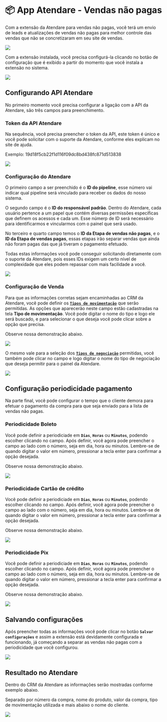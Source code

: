 # 📦 App Atendare - Vendas não pagas

Com a extensão da Atendare para vendas não pagas, você terá um envio de leads e atualizações de vendas não pagas para melhor controle das vendas que não se concretizaram em seu site de vendas.

![](/erp-v2/assets/marketplace/go_atendare_vendas_nao_pagas/tela_marketplace_go_atendare_vendas_nao_pagas_inicio.png)

Com a extensão instalada, você precisa configurá-la clicando no botão de configuração que é exibido a partir do momento que você instala a extensão no sistema.

![](/erp-v2/assets/marketplace/go_atendare_vendas_nao_pagas/tela_marketplace_go_atendare_vendas_nao_pagas_btn_config.png)

## Configurando API Atendare

No primeiro momento você precisa configurar a ligação com a API da Atendare, são três campos para preenchimento.

### Token da API Atendare

Na sequência, você precisa preencher o token da API, este token é único e você pode solicitar com o suporte da Atendare, conforme eles explicam no site de ajuda. 

Exemplo: 19d18f5cb22f1d116f09dc8bd438fc871d513838

![](/erp-v2/assets/marketplace/go_atendare_vendas_nao_pagas/tela_marketplace_go_atendare_vendas_nao_pagas_token_api.png)

### Configuração do Atendare

O primeiro campo a ser preenchido é o **ID do pipeline**, esse número vai indicar qual pipeline será vinculado para receber os dados do nosso sistema.

O segundo campo é o **ID do responsável padrão**. Dentro do Atendare, cada usuário pertence a um papel que contém diversas permissões específicas que definem os acessos e cada um. Esse númerp de ID será necessário para identificarmos e vincularmos com o painel que será usado.

No terceiro e quarto campo temos o **ID da Etapa de vendas não pagas**, e o **ID da Etapa de vendas pagas**, essas etapas irão separar vendas que ainda não foram pagas das que já tiveram o pagamento efetuado. 

Todas estas informações você pode conseguir solicitando diretamente com o suporte da Atendare, pois esses IDs exigem um certo nível de complexidade que eles podem repassar com mais facilidade a você.

![](/erp-v2/assets/marketplace/go_atendare_vendas_nao_pagas/tela_marketplace_go_atendare_vendas_nao_pagas_config_atendare.png)

### Configuração de Venda

Para que as informações corretas sejam encaminhadas ao CRM da Atendare, você pode definir os [**`Tipos de movimentação`**](/erp-v2/funcionalidades/parametrizacoes/tipo_movimentacao.md) que serão permitidas. As opções que aparecerão neste campo estão cadastradas na tela **Tipo de movimentação**. Você pode digitar o nome do tipo e logo ele será buscado, e para selecionar o que deseja você pode clicar sobre a opção que precisa.

Observe nossa demonstração abaixo.

![](/erp-v2/assets/marketplace/go_atendare_vendas_nao_pagas/tela_marketplace_go_atendare_vendas_nao_pagas_config_venda_tipo_movimentacao.gif)

O mesmo vale para a seleção dos [**`Tipos de negociação`**](/erp-v2/funcionalidades/financeiro/tipos_negociacao.md) permitidas, você também pode clicar no campo e logo digitar o nome do tipo de negociação que deseja permitir para o painel da Atendare.

![](/erp-v2/assets/marketplace/go_atendare_vendas_nao_pagas/tela_marketplace_go_atendare_vendas_nao_pagas_config_venda_tipo_negociacao.gif)

## Configuração periodicidade pagamento

Na parte final, você pode configurar o tempo que o cliente demora para efetuar o pagamento da compra para que seja enviado para a lista de vendas não pagas.

### Periodicidade Boleto

Você pode definir a periodiciade em **`Dias`**, **`Horas`** ou **`Minutos`**, podendo escolher clicando no campo. Após definir, você agora pode preencher o campo ao lado com o número, seja em dia, hora ou minutos. Lembre-se de quando digitar o valor em número, pressionar a tecla enter para confirmar a opção desejada.

Observe nossa demonstração abaixo.

![](/erp-v2/assets/marketplace/go_atendare_vendas_nao_pagas/tela_marketplace_go_atendare_vendas_nao_pagas_config_boleto.gif)

### Periodicidade Cartão de crédito

Você pode definir a periodiciade em **`Dias`**, **`Horas`** ou **`Minutos`**, podendo escolher clicando no campo. Após definir, você agora pode preencher o campo ao lado com o número, seja em dia, hora ou minutos. Lembre-se de quando digitar o valor em número, pressionar a tecla enter para confirmar a opção desejada.

Observe nossa demonstração abaixo.

![](/erp-v2/assets/marketplace/go_atendare_vendas_nao_pagas/tela_marketplace_go_atendare_vendas_nao_pagas_config_cartao.gif)

### Periodicidade Pix

Você pode definir a periodiciade em **`Dias`**, **`Horas`** ou **`Minutos`**, podendo escolher clicando no campo. Após definir, você agora pode preencher o campo ao lado com o número, seja em dia, hora ou minutos. Lembre-se de quando digitar o valor em número, pressionar a tecla enter para confirmar a opção desejada.

Observe nossa demonstração abaixo.

![](/erp-v2/assets/marketplace/go_atendare_vendas_nao_pagas/tela_marketplace_go_atendare_vendas_nao_pagas_config_pix.gif)

## Salvando configurações 

Após preencher todas as informações você pode clicar no botão **`Salvar configurações`** e assim a extensão está devidamente configurada e funcionando, já começando a separar as vendas não pagas com a periodicidade que você configurou.

![](/erp-v2/assets/marketplace/go_atendare_vendas_nao_pagas/tela_marketplace_go_atendare_vendas_nao_pagas_salvar.gif)

## Resultado no Atendare

Dentro do CRM da Atendare as informações serão mostradas conforme exemplo abaixo. 

Separado por número da compra, nome do produto, valor da compra, tipo de movimentação utilizada e mais abaixo o nome do cliente.

![](/erp-v2/assets/marketplace/go_atendare_vendas_nao_pagas/tela_marketplace_go_atendare_vendas_nao_pagas_atendare_exemplo.png)